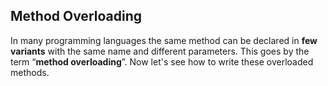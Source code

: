 ## Method Overloading

In many programming languages the same method can be declared in **few variants** with the same name and different parameters. This goes by the term “**method overloading**”. Now let's see how to write these overloaded methods.
